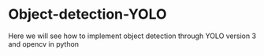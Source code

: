 # Object-detection-YOLO
Here we will see how to implement object detection through YOLO version 3 and opencv in python

